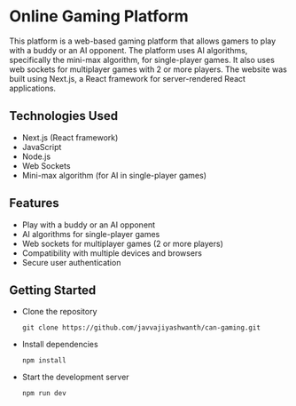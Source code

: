 # Online Gaming Platform
This platform is a web-based gaming platform that allows gamers to play with a buddy or an AI opponent. The platform uses AI algorithms, specifically the mini-max algorithm, for single-player games. It also uses web sockets for multiplayer games with 2 or more players. The website was built using Next.js, a React framework for server-rendered React applications.

## Technologies Used
- Next.js (React framework)
- JavaScript
- Node.js
- Web Sockets
- Mini-max algorithm (for AI in single-player games)

## Features
- Play with a buddy or an AI opponent
- AI algorithms for single-player games
- Web sockets for multiplayer games (2 or more players)
- Compatibility with multiple devices and browsers
- Secure user authentication

## Getting Started
- Clone the repository

   ```git clone https://github.com/javvajiyashwanth/can-gaming.git```
- Install dependencies

   ```npm install```
- Start the development server

   ```npm run dev```

